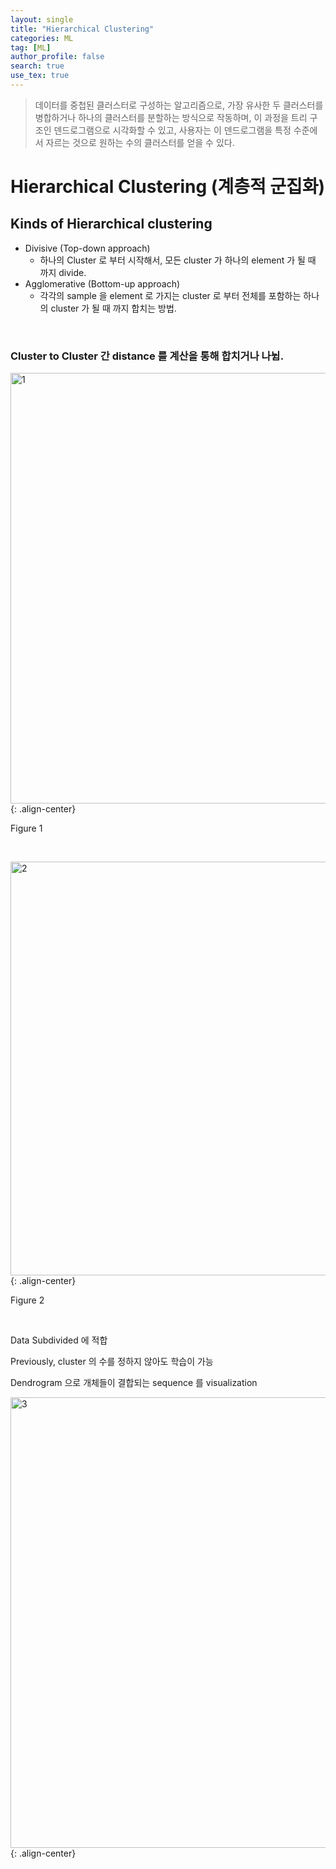 ```yaml
---
layout: single
title: "Hierarchical Clustering"
categories: ML
tag: [ML]
author_profile: false
search: true
use_tex: true
---
```


> 데이터를 중첩된 클러스터로 구성하는 알고리즘으로, 가장 유사한 두 클러스터를 병합하거나 하나의 클러스터를 분할하는 방식으로 작동하며, 
> 이 과정을 트리 구조인 덴드로그램으로 시각화할 수 있고, 사용자는 이 덴드로그램을 특정 수준에서 자르는 것으로 원하는 수의 클러스터를 얻을 수 있다.

# Hierarchical Clustering (계층적 군집화)

## Kinds of Hierarchical clustering

- Divisive (Top-down approach)
  - 하나의 Cluster 로 부터 시작해서, 모든 cluster 가 하나의 element 가 될 때 까지 divide.
- Agglomerative (Bottom-up approach)
  - 각각의 sample 을 element 로 가지는 cluster 로 부터 전체를 포함하는 하나의 cluster 가 될 때 까지 합치는 방법.

<br>

### Cluster to Cluster 간 distance 를 계산을 통해 합치거나 나뉨.

<img width="689" alt="1" src="https://github.com/woo-kyu/woo-kyu.github.io/assets/102133610/18a07c55-5789-43e3-936b-9b132f8487de">{: .align-center}

Figure 1

<br>

<img width="662" alt="2" src="https://github.com/woo-kyu/woo-kyu.github.io/assets/102133610/d6b87f16-aba4-42d0-bbf2-2dbaca7ac9db">{: .align-center}

Figure 2

<br>

Data Subdivided 에 적합

Previously, cluster 의 수를 정하지 않아도 학습이 가능

Dendrogram 으로 개체들이 결합되는 sequence 를 visualization

<img width="721" alt="3" src="https://github.com/woo-kyu/woo-kyu.github.io/assets/102133610/37cbfc79-bc9f-4c05-be4d-23fc9d782294">{: .align-center}
